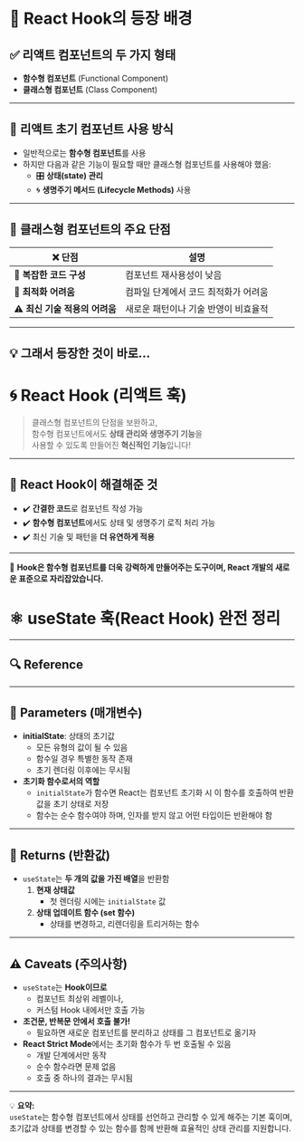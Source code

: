 # 🧲 React Hook의 등장 배경

## ✅ 리액트 컴포넌트의 두 가지 형태
- **함수형 컴포넌트** (Functional Component)
- **클래스형 컴포넌트** (Class Component)

---

## 📜 리액트 초기 컴포넌트 사용 방식

- 일반적으로는 **함수형 컴포넌트**를 사용
- 하지만 다음과 같은 기능이 필요할 때만 클래스형 컴포넌트를 사용해야 했음:
  - 🎛️ **상태(state) 관리**
  - 🌀 **생명주기 메서드 (Lifecycle Methods)** 사용

---

## 🧱 클래스형 컴포넌트의 주요 단점

| ❌ 단점                          | 설명 |
|----------------------------------|------|
| 🔧 **복잡한 코드 구성**           | 컴포넌트 재사용성이 낮음 |
| 🚫 **최적화 어려움**              | 컴파일 단계에서 코드 최적화가 어려움 |
| ⚠️ **최신 기술 적용의 어려움**      | 새로운 패턴이나 기술 반영이 비효율적 |

---

## 💡 그래서 등장한 것이 바로...

# 🌀 **React Hook (리액트 훅)**

> 클래스형 컴포넌트의 단점을 보완하고,  
> 함수형 컴포넌트에서도 **상태 관리와 생명주기 기능**을  
> 사용할 수 있도록 만들어진 **혁신적인 기능**입니다!

---

## 🧩 React Hook이 해결해준 것
- ✔️ **간결한 코드**로 컴포넌트 작성 가능
- ✔️ **함수형 컴포넌트**에서도 상태 및 생명주기 로직 처리 가능
- ✔️ 최신 기술 및 패턴을 **더 유연하게 적용**

---

📌 **Hook은 함수형 컴포넌트를 더욱 강력하게 만들어주는 도구이며, React 개발의 새로운 표준으로 자리잡았습니다.**

# ⚛️ useState 훅(React Hook) 완전 정리

---

## 🔍 Reference

---

## 🎯 Parameters (매개변수)
- **initialState**: 상태의 초기값  
  - 모든 유형의 값이 될 수 있음  
  - 함수일 경우 특별한 동작 존재  
  - 초기 렌더링 이후에는 무시됨  
- **초기화 함수로서의 역할**  
  - `initialState`가 함수면 React는 컴포넌트 초기화 시 이 함수를 호출하여 반환값을 초기 상태로 저장  
  - 함수는 순수 함수여야 하며, 인자를 받지 않고 어떤 타입이든 반환해야 함  

---

## 🔄 Returns (반환값)
- `useState`는 **두 개의 값을 가진 배열**을 반환함  
  1. **현재 상태값**  
     - 첫 렌더링 시에는 `initialState` 값  
  2. **상태 업데이트 함수 (set 함수)**  
     - 상태를 변경하고, 리렌더링을 트리거하는 함수  

---

## ⚠️ Caveats (주의사항)
- `useState`는 **Hook이므로**  
  - 컴포넌트 최상위 레벨이나,  
  - 커스텀 Hook 내에서만 호출 가능  
- **조건문, 반복문 안에서 호출 불가!**  
  - 필요하면 새로운 컴포넌트를 분리하고 상태를 그 컴포넌트로 옮기자  
- **React Strict Mode**에서는 초기화 함수가 두 번 호출될 수 있음  
  - 개발 단계에서만 동작  
  - 순수 함수라면 문제 없음  
  - 호출 중 하나의 결과는 무시됨  

---

💡 **요약:**  
`useState`는 함수형 컴포넌트에서 상태를 선언하고 관리할 수 있게 해주는 기본 훅이며,  
초기값과 상태를 변경할 수 있는 함수를 함께 반환해 효율적인 상태 관리를 지원합니다.

